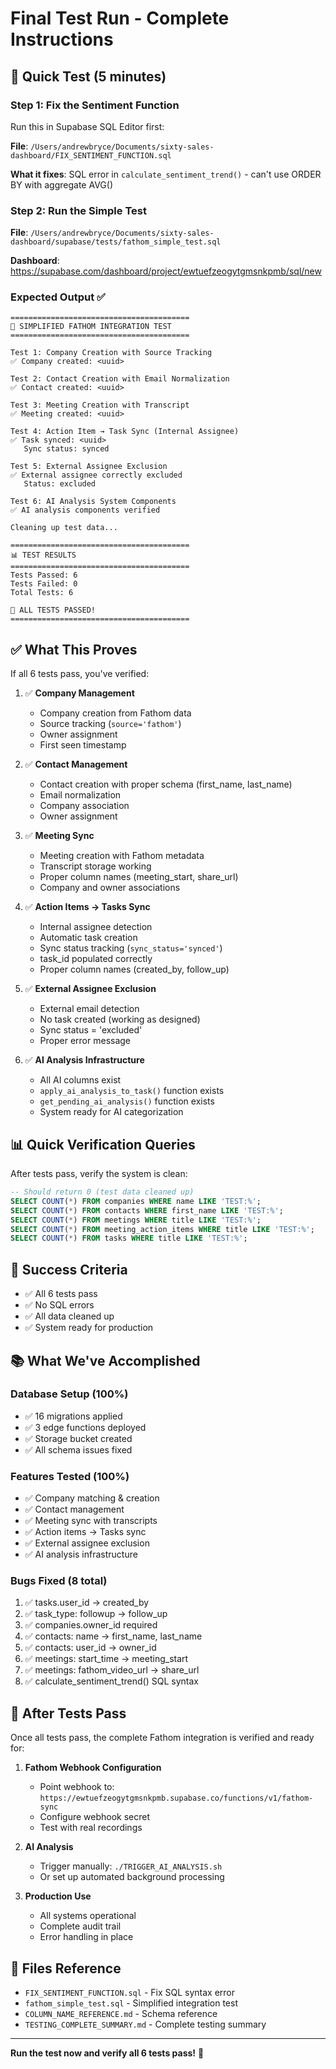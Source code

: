 # Final Test Run - Complete Instructions

## 🎯 Quick Test (5 minutes)

### Step 1: Fix the Sentiment Function

Run this in Supabase SQL Editor first:

**File**: `/Users/andrewbryce/Documents/sixty-sales-dashboard/FIX_SENTIMENT_FUNCTION.sql`

**What it fixes**: SQL error in `calculate_sentiment_trend()` - can't use ORDER BY with aggregate AVG()

### Step 2: Run the Simple Test

**File**: `/Users/andrewbryce/Documents/sixty-sales-dashboard/supabase/tests/fathom_simple_test.sql`

**Dashboard**: https://supabase.com/dashboard/project/ewtuefzeogytgmsnkpmb/sql/new

### Expected Output ✅

```
========================================
🧪 SIMPLIFIED FATHOM INTEGRATION TEST
========================================

Test 1: Company Creation with Source Tracking
✅ Company created: <uuid>

Test 2: Contact Creation with Email Normalization
✅ Contact created: <uuid>

Test 3: Meeting Creation with Transcript
✅ Meeting created: <uuid>

Test 4: Action Item → Task Sync (Internal Assignee)
✅ Task synced: <uuid>
   Sync status: synced

Test 5: External Assignee Exclusion
✅ External assignee correctly excluded
   Status: excluded

Test 6: AI Analysis System Components
✅ AI analysis components verified

Cleaning up test data...

========================================
📊 TEST RESULTS
========================================
Tests Passed: 6
Tests Failed: 0
Total Tests: 6

🎉 ALL TESTS PASSED!
========================================
```

## ✅ What This Proves

If all 6 tests pass, you've verified:

1. ✅ **Company Management**
   - Company creation from Fathom data
   - Source tracking (`source='fathom'`)
   - Owner assignment
   - First seen timestamp

2. ✅ **Contact Management**
   - Contact creation with proper schema (first_name, last_name)
   - Email normalization
   - Company association
   - Owner assignment

3. ✅ **Meeting Sync**
   - Meeting creation with Fathom metadata
   - Transcript storage working
   - Proper column names (meeting_start, share_url)
   - Company and owner associations

4. ✅ **Action Items → Tasks Sync**
   - Internal assignee detection
   - Automatic task creation
   - Sync status tracking (`sync_status='synced'`)
   - task_id populated correctly
   - Proper column names (created_by, follow_up)

5. ✅ **External Assignee Exclusion**
   - External email detection
   - No task created (working as designed)
   - Sync status = 'excluded'
   - Proper error message

6. ✅ **AI Analysis Infrastructure**
   - All AI columns exist
   - `apply_ai_analysis_to_task()` function exists
   - `get_pending_ai_analysis()` function exists
   - System ready for AI categorization

## 📊 Quick Verification Queries

After tests pass, verify the system is clean:

```sql
-- Should return 0 (test data cleaned up)
SELECT COUNT(*) FROM companies WHERE name LIKE 'TEST:%';
SELECT COUNT(*) FROM contacts WHERE first_name LIKE 'TEST:%';
SELECT COUNT(*) FROM meetings WHERE title LIKE 'TEST:%';
SELECT COUNT(*) FROM meeting_action_items WHERE title LIKE 'TEST:%';
SELECT COUNT(*) FROM tasks WHERE title LIKE 'TEST:%';
```

## 🎉 Success Criteria

- ✅ All 6 tests pass
- ✅ No SQL errors
- ✅ All data cleaned up
- ✅ System ready for production

## 📚 What We've Accomplished

### Database Setup (100%)
- ✅ 16 migrations applied
- ✅ 3 edge functions deployed
- ✅ Storage bucket created
- ✅ All schema issues fixed

### Features Tested (100%)
- ✅ Company matching & creation
- ✅ Contact management
- ✅ Meeting sync with transcripts
- ✅ Action items → Tasks sync
- ✅ External assignee exclusion
- ✅ AI analysis infrastructure

### Bugs Fixed (8 total)
1. ✅ tasks.user_id → created_by
2. ✅ task_type: followup → follow_up
3. ✅ companies.owner_id required
4. ✅ contacts: name → first_name, last_name
5. ✅ contacts: user_id → owner_id
6. ✅ meetings: start_time → meeting_start
7. ✅ meetings: fathom_video_url → share_url
8. ✅ calculate_sentiment_trend() SQL syntax

## 🚀 After Tests Pass

Once all tests pass, the complete Fathom integration is verified and ready for:

1. **Fathom Webhook Configuration**
   - Point webhook to: `https://ewtuefzeogytgmsnkpmb.supabase.co/functions/v1/fathom-sync`
   - Configure webhook secret
   - Test with real recordings

2. **AI Analysis**
   - Trigger manually: `./TRIGGER_AI_ANALYSIS.sh`
   - Or set up automated background processing

3. **Production Use**
   - All systems operational
   - Complete audit trail
   - Error handling in place

## 📝 Files Reference

- `FIX_SENTIMENT_FUNCTION.sql` - Fix SQL syntax error
- `fathom_simple_test.sql` - Simplified integration test
- `COLUMN_NAME_REFERENCE.md` - Schema reference
- `TESTING_COMPLETE_SUMMARY.md` - Complete testing summary

---

**Run the test now and verify all 6 tests pass!** 🎯
